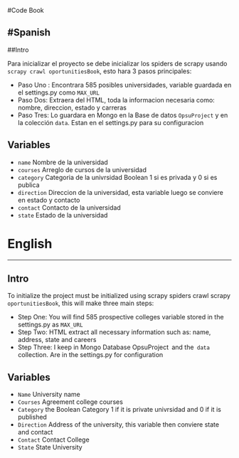 #Code Book

#Spanish
---
##Intro

Para inicializar el proyecto se debe inicializar los spiders de scrapy usando `scrapy crawl oportunitiesBook`, esto hara 3 pasos principales:

* Paso Uno : Encontrara 585 posibles universidades, variable guardada en el settings.py como `MAX_URL`
* Paso Dos: Extraera del HTML, toda la informacion necesaria como: nombre, direccion, estado y carreras 
* Paso Tres: Lo guardara en Mongo en la Base de datos `OpsuProject` y en la colección `data`. Estan en el settings.py para su configuracion

## Variables

* `name` Nombre de la universidad
* `courses` Arreglo de cursos de la universidad
* `category` Categoria de la univrsidad Boolean 1 si es privada y 0 si es publica
* `direction` Direccion de la universidad, esta variable luego se conviere en estado y contacto
* `contact` Contacto de la universidad
* `state` Estado de la universidad

# English
---
## Intro

To initialize the project must be initialized using scrapy spiders crawl scrapy `oportunitiesBook`, this will make three main steps:

* Step One: You will find 585 prospective colleges variable stored in the settings.py as `MAX_URL`
* Step Two: HTML extract all necessary information such as: name, address, state and careers
* Step Three: I keep in Mongo Database OpsuProject` `and the` data` collection. Are in the settings.py for configuration

## Variables

* `Name` University name
* `Courses` Agreement college courses
* `Category` the Boolean Category 1 if it is private univrsidad and 0 if it is published
* `Direction` Address of the university, this variable then conviere state and contact
* `Contact` Contact College
* `State` State University